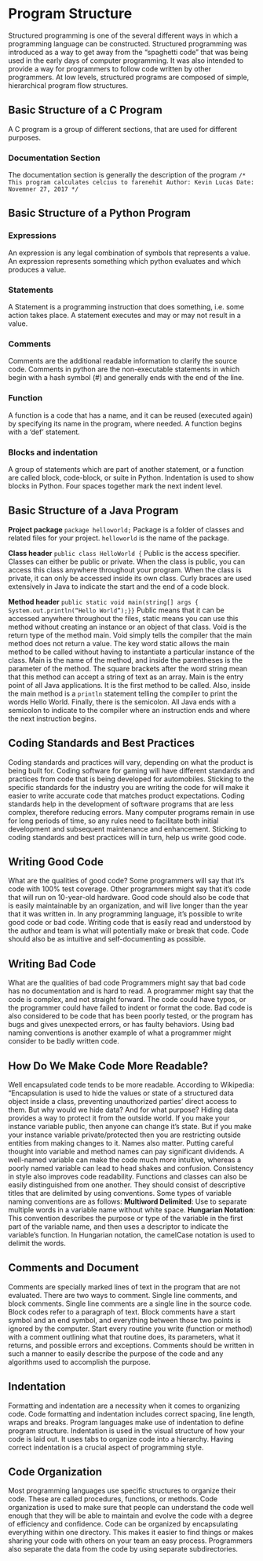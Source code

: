 # Program Structure

Structured programming is one of the several different ways in which a programming language can be constructed. Structured programming was introduced as a way to get away from the “spaghetti code” that was being used in the early days of computer programming. It was also intended to provide a way for programmers to follow code written by other programmers. At low levels, structured programs are composed of simple, hierarchical program flow structures. 

## Basic Structure of a C Program
A C program is a group of different sections, that are used for different purposes.
### Documentation Section 
The documentation section is generally the description of the program
``/* This program calculates celcius to farenehit
Author: Kevin Lucas
Date: Novemner 27, 2017
*/``

## Basic Structure of a Python Program
### Expressions
An expression is any legal combination of symbols that represents a value. An expression represents something which python evaluates and which produces a value.

### Statements
A Statement is a programming instruction that does something, i.e. some action takes place. A statement executes and may or may not result in a value. 

### Comments
Comments are the additional readable information to clarify the source code. Comments in python are the non-executable statements in which begin with a hash symbol (#) and generally ends with the end of the line. 

### Function
A function is a code that has  a name, and it can be reused (executed again) by specifying its name in the program, where needed. A function begins with a ‘def’ statement.

### Blocks and indentation
A group of statements which are part of another statement, or a function are called block, code-block, or suite in Python. Indentation is used to show blocks in Python. Four spaces together mark the next indent level.

## Basic Structure of a Java Program
__Project package__ ``package helloworld;``
Package is a folder of classes and related files for your project.  ``helloworld`` is the name of the package. 

__Class header__ ``public class HelloWorld {`` 
Public is the access specifier. Classes can either be public or private. When the class is  public, you can access this class anywhere throughout your program. When the class is private, it can only be accessed inside its own class. Curly braces are used extensively in Java to indicate the start and the end of a code block. 

__Method header__ ``public static void main(string[] args { System.out.println(“Hello World”);}}`` 
Public means that it can be accessed anywhere throughout the files, static means you can use this method without creating an instance or an object of that class.  Void is the return type of the method main. Void simply tells the compiler that the main method does not return a value. The key word static allows the main method to be called without having to instantiate a particular instance of the class.  Main is the name of the method, and inside the parentheses is the parameter of the method. The square brackets after the word string mean that this method can accept a string of text as an array. Main is the entry point of all Java applications. It is the first method to be called. Also, inside the main method is a ``println`` statement telling the compiler to print the words Hello World. Finally, there is the semicolon. All Java ends with a semicolon to indicate to the compiler where an instruction ends and where the next instruction begins. 

## Coding Standards and Best Practices
Coding standards and practices will vary, depending on what the product is being built for. Coding software for gaming will have different standards and practices from code that is being developed for automobiles. Sticking to the specific standards for the industry you are writing the code for will make it easier to write accurate code that matches product expectations. Coding standards help in the development of software programs that are less complex, therefore reducing errors. Many computer programs remain in use for long periods of time, so any rules need to facilitate both initial development and subsequent maintenance and enhancement.  Sticking to coding standards and best practices will in turn, help us write good code.

## Writing Good Code
What are the qualities of good code? Some programmers will say that it’s code with 100% test coverage. Other programmers might say that it’s code that will run on 10-year-old hardware. Good code should also be code that is easily maintainable by an organization, and will live longer than the year that it was written in. In any programming language, it’s possible to write good code or bad code. Writing code that is easily read and understood by the author and team is what will potentially make or break that code. Code should also be as intuitive and self-documenting as possible. 

## Writing Bad Code
What are the qualities of bad code Programmers might say that bad code has no documentation and is hard to read. A programmer might say that the code is complex, and not straight forward. The code could have typos, or the programmer could have failed to indent or format the code. Bad code is  also considered to be code that has been poorly tested, or the program has bugs and gives unexpected errors, or has faulty behaviors. Using bad naming conventions is another example of what a programmer might consider to be badly written code.  

## How Do We Make Code More Readable?
Well encapsulated code tends to be more readable. According to Wikipedia: “Encapsulation is used to hide the values or state of a structured data object inside a class, preventing unauthorized parties’ direct access to them. But why would we hide data? And for what purpose? Hiding data provides a way to protect it from the outside world. If you make your instance variable public, then anyone can change it’s state. But if you make your instance variable private/protected then you are restricting outside entities from making changes to it. Names also matter. Putting careful thought into variable and method names can pay significant dividends. A well-named variable can make the code much more intuitive, whereas a poorly named variable can lead to head shakes and confusion. Consistency in style also improves code readability. Functions and classes can also be easily distinguished from one another. They should consist of descriptive titles that are delimited by using conventions.  Some types of variable naming conventions are as follows:
__Multiword Delimited__: Use to separate multiple words in a variable name without white space.
__Hungarian Notation__: This convention describes the purpose or type of the variable in the first part of the variable name, and then uses a descriptor to indicate the variable’s function. In Hungarian notation, the camelCase notation is used to delimit the words.  

## Comments and Document
Comments are specially marked lines of text in the program that are not evaluated. There are two ways to comment. Single line comments, and block comments. Single line comments are a single line in the source code. Block codes refer to a paragraph of text. Block comments have a start symbol and an end symbol, and everything between those two points is ignored by the computer. Start every routine you write (function or method) with a comment outlining what that routine does, its parameters, what it returns, and possible errors and exceptions. Comments should be written in such a manner to easily describe the purpose of the code and any algorithms used to accomplish the purpose. 

## Indentation
Formatting and indentation are a necessity when it comes to organizing code. Code formatting and indentation includes correct spacing, line length, wraps and breaks. Program languages make use of indentation to define program structure. Indentation is used in the visual structure of how your code is laid out. It uses tabs to organize code into a hierarchy. Having correct indentation is a crucial aspect of programming style. 

## Code Organization
Most programming languages use specific structures to organize their code. These are called procedures, functions, or methods. Code organization is used to make sure that people can understand the code well enough that they will be able to maintain and evolve the code with a degree of efficiency and confidence. Code can be organized by encapsulating everything within one directory. This makes it easier to find things or makes sharing your code with others on your team an easy process. Programmers also separate the data from the code by using separate subdirectories. 

